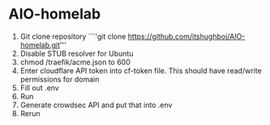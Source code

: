 # AIO-homelab

1. Git clone repository ```'git clone https://github.com/itshughboi/AIO-homelab.git'''
2. Disable STUB resolver for Ubuntu
3. chmod /traefik/acme.json to 600
4. Enter cloudflare API token into cf-token file. This should have read/write permissions for domain
5. Fill out .env
6. Run
7. Generate crowdsec API and put that into .env
8. Rerun

